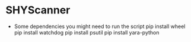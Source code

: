 # SHYScanner
- Some dependencies you might need to run the script 
pip install wheel
pip install watchdog
pip install psutil
pip install yara-python 
